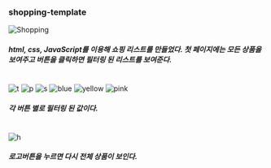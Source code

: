 ### shopping-template


![Shopping](https://user-images.githubusercontent.com/106020653/215987925-ee69f294-0a5e-41ed-bfb7-4740133a603d.PNG)
##### html, css, JavaScript를 이용해 쇼핑 리스트를 만들었다. 첫 페이지에는 모든 상품을 보여주고 버튼을 클릭하면 필터링 된 리스트를 보여준다.

#

![t](https://user-images.githubusercontent.com/106020653/215988261-1afeb1d2-e87a-4694-9592-3e5b5706d3f6.PNG)
![p](https://user-images.githubusercontent.com/106020653/215988268-e797c21b-12a2-4df5-8af8-8fd4212de2f2.PNG)
![s](https://user-images.githubusercontent.com/106020653/215988279-a51b0f2a-0f35-4b34-9aaf-110a82b78077.PNG)
![blue](https://user-images.githubusercontent.com/106020653/215988289-f56e47f4-149c-4865-936e-838afed44577.PNG)
![yellow](https://user-images.githubusercontent.com/106020653/215988292-1c106536-e086-4b75-b8da-20f44e7aaab8.PNG)
![pink](https://user-images.githubusercontent.com/106020653/215988296-8d001da2-4227-48d5-a82c-b9a689235562.PNG)
##### 각 버튼 별로 필터링 된 값이다.

#

![h](https://user-images.githubusercontent.com/106020653/215988535-2b142334-38a4-495e-a8b0-75e1c0af76c3.PNG)
##### 로고버튼을 누르면 다시 전체 상품이 보인다.
